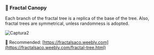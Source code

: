 ### 🔴 Fractal Canopy
Each branch of the fractal tree is a replica of the base of the tree. Also, fractal trees are symmetrical, unless randomness is adopted.

![Captura2](https://user-images.githubusercontent.com/51100407/193351187-cce5ff31-fe0a-4a0b-bc46-b89c14cf5448.PNG)

🔗 Recommended: [https://fractalsaco.weebly.com](https://fractalsaco.weebly.com/fractal-tree.html)

